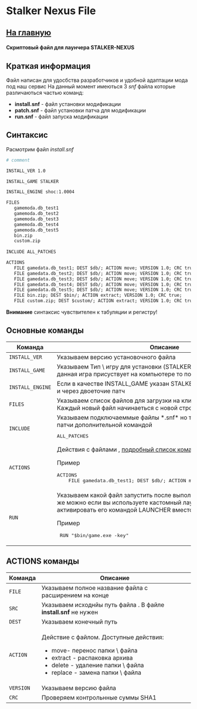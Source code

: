 # Stalker Nexus File
## <a href="README.md"> На главную </a>
#### Скриптовый файл для лаунчера STALKER-NEXUS

## Краткая информация
Файл написан для удосбства разработчиков и удобной адаптации мода под наш сервис
На данный момент имеються 3 *snf* файла которые различаються частью команд:
- **install.snf** - файл установки модификации
- **patch.snf** - файл установки патча для модификации
- **run.snf** - файл запуска модификации

## Синтаксис
 Расмотрим файл *install.snf*
 ```dockerfile
 # comment
 
INSTALL_VER 1.0

INSTALL_GAME STALKER

INSTALL_ENGINE shoc:1.0004

FILES
    gamemoda.db_test1
    gamemoda.db_test2
    gamemoda.db_test3
    gamemoda.db_test4
    gamemoda.db_test5
    bin.zip
    custom.zip
    
INCLUDE ALL_PATCHES

ACTIONS
    FILE gamedata.db_test1; DEST $db/; ACTION move; VERSION 1.0; CRC true; 
    FILE gamedata.db_test2; DEST $db/; ACTION move; VERSION 1.0; CRC true; 
    FILE gamedata.db_test3; DEST $db/; ACTION move; VERSION 1.0; CRC true; 
    FILE gamedata.db_test4; DEST $db/; ACTION move; VERSION 1.0; CRC true; 
    FILE gamedata.db_test5; DEST $db/; ACTION move; VERSION 1.0; CRC true; 
    FILE bin.zip; DEST $bin/; ACTION extract; VERSION 1.0; CRC true; 
    FILE custom.zip; DEST $custom/; ACTION extract; VERSION 1.0; CRC true; 
 ```
__Внимание__  синтаксис чувствителен к табуляции и регистру!

## Основные команды

<table>
<thead>
  <tr>
    <th>Команда</th>
    <th>Описание</th>
  </tr>
</thead>
<tbody>
  <tr>
    <td><code>INSTALL_VER</code></td>
    <td>Указываем версию установочного файла</td>
  </tr>
  <tr>
    <td><code>INSTALL_GAME</code></td>
    <td>Указываем Тип \ игру для установки (STALKER , UE, Arma, etc) если данная игра присуствует на компьютере то повторная установка не будет </td>
  </tr>
  <tr>
    <td><code>INSTALL_ENGINE</code></td>
    <td>Если в качестве INSTALL_GAME указан STALKER то указываем платформу и через двоеточие патч</td>
  </tr>
  <tr>
    <td><code>FILES</code></td>
    <td>Указываем список файлов для загрузки на клиент с сервера сервиса. Каждый новый файл начинаеться с новой строки</td>
  </tr>
  <tr>
    <td><code>INCLUDE</code></td>
    <td>Указываем подключаеммые файлы *.snf* но так же можно указать, и патчи дополнительной командой <pre>ALL_PATCHES</pre></td>
  </tr>
  <tr>
    <td><code>ACTIONS</code></td>
    <td>Действия с файлами , <a href="#actions-команды"> подробный список команд для ACTION </a>
    <p>Пример<pre>ACTIONS
    FILE gamedata.db_test1; DEST $db/; ACTION move; VERSION 1.0; CRC true; </pre></p>
    </td>
  </tr>
  <tr>
    <td><code>RUN</code></td>
    <td>Указываем какой файл запустить после выполнения всех инструкций, так же можно если вы используете кастомный лаунчер то можно активировать его командой LAUNCHER вместо пути <p>Пример <pre> RUN "$bin/game.exe -key" </pre> </p></td>
  </tr>

</tbody>
</table>

## ACTIONS команды

<table>
<thead>
  <tr>
    <th>Команда</th>
    <th>Описание</th>
  </tr>
</thead>
<tbody>
  <tr>
    <td><code>FILE</code></td>
    <td>Указываем полное название файла с расширением на конце</td>
  </tr>
  <tr>
    <td><code>SRC</code></td>
    <td>Указываем исходнйы путь файла . В файле <b>install.snf</b> не нужен</td>
  </tr>
  <tr>
    <td><code>DEST</code></td>
    <td>Указываем конечный путь</td>
  </tr>
  <tr>
    <td><code>ACTION</code></td>
    <td> <p> Действие с файлом. Доступные действия: </p><p> <ul><li>   move- перенос папки \ файла</li><li>   extract - распаковка архива </li><li>   delete - удаление папки \ файла</li><li>   replace - замена папки \ файла</li></ul></p></td>
  </tr>
    <tr>
    <td><code>VERSION</code></td>
    <td>Указываем версию файла</td>
  </tr>
    <tr>
    <td><code>CRC</code></td>
    <td>Проверяем контрольнные суммы SHA1</td>
  </tr>

</tbody>
</table>



